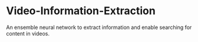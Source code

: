 # Video-Information-Extraction
An ensemble neural network to extract information and enable searching for content in videos.
